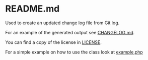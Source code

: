 README.md
=========

Used to create an updated change log file from Git log.

For an example of the generated output see [CHANGELOG.md](CHANGELOG.md).

You can find a copy of the license in [LICENSE](LICENSE).

For a simple example on how to use the class look at [example.php](example.php)
